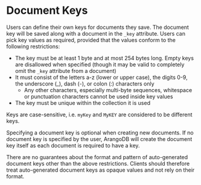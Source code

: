<a name="document_keys"></a>
# Document Keys

Users can define their own keys for documents they save. The document key will
be saved along with a document in the `_key` attribute. Users can pick key
values as required, provided that the values conform to the following
restrictions:
- The key must be at least 1 byte and at most 254 bytes long. Empty keys are 
  disallowed when specified (though it may be valid to completely omit the
  `_key` attribute from a document)
- It must consist of the letters a-z (lower or upper case), the digits 0-9,
  the underscore (_), dash (-), or colon (:) characters only
	- Any other characters, especially multi-byte sequences, whitespace or
	  punctuation characters cannot be used inside key values
- The key must be unique within the collection it is used

Keys are case-sensitive, i.e. `myKey` and `MyKEY` are considered to be
different keys.

Specifying a document key is optional when creating new documents. If no
document key is specified by the user, ArangoDB will create the document key
itself as each document is required to have a key.

There are no guarantees about the format and pattern of auto-generated document
keys other than the above restrictions. Clients should therefore treat
auto-generated document keys as opaque values and not rely on their format.

